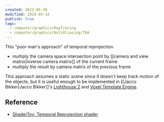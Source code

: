 ```yaml
---
created: 2023-05-30
modified: 2024-03-14
publish: true
tags:
  - computer/graphics/RayTracing
  - computer/graphics/AntiAliasing/TAA
---
```

This "poor man's approach" of temporal reprojection 
- multiply the camera space intersection point by [[camera and view matrix|inverse camera matrix]] of the current frame
- multiply the result by camera matrix of the previous frame

This approach assumes a static scene since it doesn't keep track motion of the objects, but it is useful enough to be implemented in [[Jacco Bikker|Jacco Bikker]]'s [Lighthouse 2](https://github.com/jbikker/lighthouse2) and [Voxel Template Engine](https://jacco.ompf2.com/voxel-world-template/).

## Reference
- [ShaderToy: Temporal Reprojection shader](https://www.shadertoy.com/view/ldtGWl)